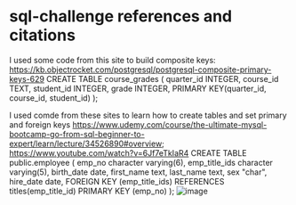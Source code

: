 # sql-challenge references and citations
I used some code from this site to build composite keys: https://kb.objectrocket.com/postgresql/postgresql-composite-primary-keys-629
CREATE TABLE course_grades (
    quarter_id INTEGER,
    course_id TEXT,
    student_id INTEGER,
    grade INTEGER,
    PRIMARY KEY(quarter_id, course_id, student_id)
);

I used comde from these sites to learn how to create tables and set primary and foreign keys https://www.udemy.com/course/the-ultimate-mysql-bootcamp-go-from-sql-beginner-to-expert/learn/lecture/34526890#overview; https://www.youtube.com/watch?v=6Jf7eTkIaR4
CREATE TABLE public.employee
(
    emp_no character varying(6),
    emp_title_ids character varying(5),
    birth_date date,
    first_name text,
    last_name text,
    sex "char",
    hire_date date,
    FOREIGN KEY (emp_title_ids) REFERENCES titles(emp_title_id)
    PRIMARY KEY (emp_no)
);
![image](https://github.com/nwhipple/sql-challenge/assets/66106887/ed05acf8-0d8b-4866-9d01-53db47a31c7d)
